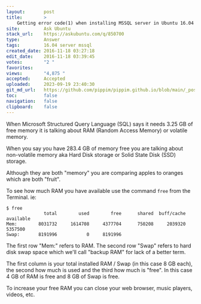 ```yaml
---
layout:       post
title:        >
    Getting error code(1) when installing MSSQL server in Ubuntu 16.04
site:         Ask Ubuntu
stack_url:    https://askubuntu.com/q/850700
type:         Answer
tags:         16.04 server mssql
created_date: 2016-11-18 03:27:18
edit_date:    2016-11-18 03:39:45
votes:        "2 "
favorites:    
views:        "4,875 "
accepted:     Accepted
uploaded:     2023-09-19 23:40:30
git_md_url:   https://github.com/pippim/pippim.github.io/blob/main/_posts/2016/2016-11-18-Getting-error-code_1_-when-installing-MSSQL-server-in-Ubuntu-16.04.md
toc:          false
navigation:   false
clipboard:    false
---
```


When Microsoft Structured Query Language (SQL) says it needs 3.25 GB of free memory it is talking about RAM (Random Access Memory) or volatile memory.

When you say you have 283.4 GB of memory free you are talking about non-volatile memory aka Hard Disk storage or Solid State Disk (SSD) storage.

Although they are both "memory" you are comparing apples to oranges which are both "fruit".

To see how much RAM you have available use the command `free` from the Terminal. ie:

``` 
$ free
              total        used        free      shared  buff/cache   available
Mem:        8031732     1614708     4377704      750208     2039320     5357500
Swap:       8191996           0     8191996
```

The first row "Mem:" refers to RAM. The second row "Swap" refers to hard disk swap space which we'll call "backup RAM" for lack of a better term.

The first column is your total installed RAM / Swap (in this case 8 GB each), the second how much is used and the third how much is "free". In this case 4 GB of RAM is free and 8 GB of Swap is free.

To increase your free RAM you can close your web browser, music players, videos, etc.


